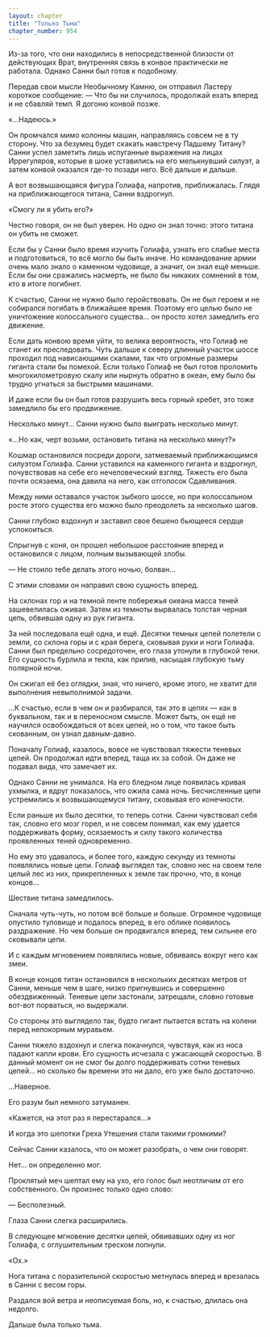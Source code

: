 ```yaml
---
layout: chapter
title: "Только Тьма"
chapter_number: 954
---
```


Из-за того, что они находились в непосредственной близости от действующих Врат, внутренняя связь в конвое практически не работала. Однако Санни был готов к подобному.

Передав свои мысли Необычному Камню, он отправил Ластеру короткое сообщение: — Что бы ни случилось, продолжай ехать вперед и не сбавляй темп. Я догоню конвой позже.

«...Надеюсь.»

Он промчался мимо колонны машин, направляясь совсем не в ту сторону. Что за безумец будет скакать навстречу Падшему Титану? Санни успел заметить лишь испуганные выражения на лицах Иррегуляров, которые в шоке уставились на его мелькнувший силуэт, а затем конвой оказался где-то позади него. Всё дальше и дальше.

А вот возвышающаяся фигура Голиафа, напротив, приближалась. Глядя на приближающегося титана, Санни вздрогнул.

«Смогу ли я убить его?»

Честно говоря, он не был уверен. Но одно он знал точно: этого титана он убить не сможет.

Если бы у Санни было время изучить Голиафа, узнать его слабые места и подготовиться, то всё могло бы быть иначе. Но командование армии очень мало знало о каменном чудовище, а значит, он знал ещё меньше. Если бы они сражались насмерть, не было бы никаких сомнений в том, кто в итоге погибнет.

К счастью, Санни не нужно было геройствовать. Он не был героем и не собирался погибать в ближайшее время. Поэтому его целью было не уничтожение колоссального существа... он просто хотел замедлить его движение.

Если дать конвою время уйти, то велика вероятность, что Голиаф не станет их преследовать. Чуть дальше к северу длинный участок шоссе проходил под нависающими скалами, так что огромные размеры гиганта стали бы помехой. Если только Голиаф не был готов проломить многокилометровую скалу или нырнуть обратно в океан, ему было бы трудно угнаться за быстрыми машинами.

И даже если бы он был готов разрушить весь горный хребет, это тоже замедлило бы его продвижение.

Несколько минут... Санни нужно было выиграть несколько минут.

«...Но как, черт возьми, остановить титана на несколько минут?»

Кошмар остановился посреди дороги, затмеваемый приближающимся силуэтом Голиафа. Санни уставился на каменного гиганта и вздрогнул, почувствовав на себе его нечеловеческий взгляд. Тяжесть его была почти осязаема, она давила на него, как отголосок Сдавливания.

Между ними оставался участок зыбкого шоссе, но при колоссальном росте этого существа его можно было преодолеть за несколько шагов.

Санни глубоко вздохнул и заставил свое бешено бьющееся сердце успокоиться.

Спрыгнув с коня, он прошел небольшое расстояние вперед и остановился с лицом, полным вызывающей злобы.

— Не стоило тебе делать этого ночью, болван...

С этими словами он направил свою сущность вперед.

На склонах гор и на темной ленте побережья океана масса теней зашевелилась оживая. Затем из темноты вырвалась толстая черная цепь, обвившая одну из рук гиганта.

За ней последовала ещё одна, и ещё. Десятки темных цепей полетели с земли, со склона горы и с края берега, сковывая руки и ноги Голиафа. Санни был предельно сосредоточен, его глаза утонули в глубокой тени. Его сущность бурлила и текла, как прилив, насыщая глубокую тьму полярной ночи.

Он сжигал её без оглядки, зная, что ничего, кроме этого, не хватит для выполнения невыполнимой задачи.

...К счастью, если в чем он и разбирался, так это в цепях — как в буквальном, так и в переносном смысле. Может быть, он ещё не научился освобождаться от всех цепей, но о том, что такое быть скованным, он узнал давным-давно.

Поначалу Голиаф, казалось, вовсе не чувствовал тяжести теневых цепей. Он продолжал идти вперед, таща их за собой. Он даже не подавал вида, что замечает их.

Однако Санни не унимался. На его бледном лице появилась кривая ухмылка, и вдруг показалось, что ожила сама ночь. Бесчисленные цепи устремились к возвышающемуся титану, сковывая его конечности.

Если раньше их было десятки, то теперь сотни. Санни чувствовал себя так, словно его мозг горел, и не совсем понимал, как ему удается поддерживать форму, осязаемость и силу такого количества проявленных теней одновременно.

Но ему это удавалось, и более того, каждую секунду из темноты появлялись новые цепи. Голиаф выглядел так, словно нес на своем теле целый лес из них, прикрепленных к земле так прочно, что, в конце концов...

Шествие титана замедлилось.

Сначала чуть-чуть, но потом всё больше и больше. Огромное чудовище опустило туловище и подалось вперед, в его облике появилось раздражение. Но чем больше он продвигался вперед, тем сильнее его сковывали цепи.

И с каждым мгновением появлялись новые, обвиваясь вокруг него как змеи.

В конце концов титан остановился в нескольких десятках метров от Санни, меньше чем в шаге, низко пригнувшись и совершенно обездвиженный. Теневые цепи застонали, затрещали, словно готовые вот-вот порваться, но выдержали.

Со стороны это выглядело так, будто гигант пытается встать на колени перед непокорным муравьем.

Санни тяжело вздохнул и слегка покачнулся, чувствуя, как из носа падают капли крови. Его сущность исчезала с ужасающей скоростью. В данный момент он не смог бы долго поддерживать сотни теневых цепей... но сколько бы времени это ни дало, его уже было достаточно.

...Наверное.

Его разум был немного затуманен.

«Кажется, на этот раз я перестарался...»

И когда это шепотки Греха Утешения стали такими громкими?

Сейчас Санни казалось, что он может разобрать, о чем они говорят.

Нет... он определенно мог.

Проклятый меч шептал ему на ухо, его голос был неотличим от его собственного. Он произнес только одно слово:

— Бесполезный.

Глаза Санни слегка расширились.

В следующее мгновение десятки цепей, обвивавших одну из ног Голиафа, с оглушительным треском лопнули.

«Ох.»

Нога титана с поразительной скоростью метнулась вперед и врезалась в Санни с весом горы.

Раздался вой ветра и неописуемая боль, но, к счастью, длилась она недолго.

Дальше была только тьма.